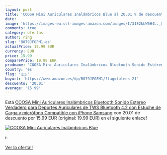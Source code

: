 ```yaml
---
layout: post
title: 'COOSA Mini Auriculares Inalámbricos Blue al 20.01 % de descuento'
date: 
image: 'https://images-eu.ssl-images-amazon.com/images/I/31E2kbW5H4L._SL200_.jpg'
comments: true
category: ofertas
author: ring
slug: 'B079JFGFM1-es'
actualPrice: 15.99 EUR
currency: EUR
price: 15.99
comparePrice: 19.99 EUR
prodname: 'COOSA Mini Auriculares Inalámbricos Bluetooth Sonido Estéreo Verdadero para Deportes Auriculares de TWS Bluetooth 4.2 con Estuche de Carga y micrófono Compatible con iPhone  Samsung'
country: 'es'
flag: '🇪🇸'
buyurl: 'https://www.amazon.es/dp/B079JFGFM1/?tag=tolees-21'
descuento: '20.01'
average: '15.99'
---
```


Está [COOSA Mini Auriculares Inalámbricos Bluetooth Sonido Estéreo Verdadero para Deportes Auriculares de TWS Bluetooth 4.2 con Estuche de Carga y micrófono Compatible con iPhone  Samsung](https://www.amazon.es/dp/B079JFGFM1/?tag=tolees-21) con 20.01 de descuento por 15.99 EUR (original: 19.99 EUR) en el siguiente enlace!

[![COOSA Mini Auriculares Inalámbricos Blue](https://images-eu.ssl-images-amazon.com/images/I/31E2kbW5H4L._SL200_.jpg)](https://www.amazon.es/dp/B079JFGFM1/?tag=tolees-21)

ℹ️:


[Ver la oferta!!](https://www.amazon.es/dp/B079JFGFM1/?tag=tolees-21)
